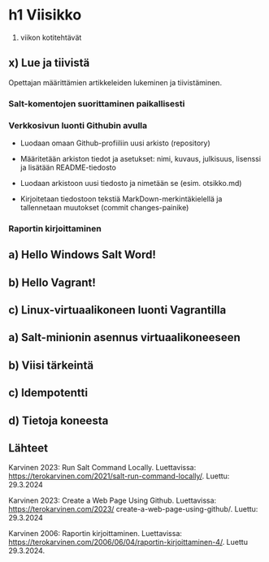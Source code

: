 # h1 Viisikko

1. viikon kotitehtävät

## x) Lue ja tiivistä

Opettajan määrittämien artikkeleiden lukeminen ja tiivistäminen.

### Salt-komentojen suorittaminen paikallisesti

### Verkkosivun luonti Githubin avulla

- Luodaan omaan Github-profiiliin uusi arkisto (repository)

- Määritetään arkiston tiedot ja asetukset: nimi, kuvaus, julkisuus, lisenssi ja lisätään README-tiedosto

- Luodaan arkistoon uusi tiedosto ja nimetään se (esim. otsikko.md)

- Kirjoitetaan tiedostoon tekstiä MarkDown-merkintäkielellä ja tallennetaan muutokset (commit changes-painike)

### Raportin kirjoittaminen

## a) Hello Windows Salt Word!

## b) Hello Vagrant!

## c) Linux-virtuaalikoneen luonti Vagrantilla

## a) Salt-minionin asennus virtuaalikoneeseen

## b) Viisi tärkeintä

## c) Idempotentti

## d) Tietoja koneesta






## Lähteet

Karvinen 2023: Run Salt Command Locally. Luettavissa: https://terokarvinen.com/2021/salt-run-command-locally/. Luettu: 29.3.2024

Karvinen 2023: Create a Web Page Using Github. Luettavissa: https://terokarvinen.com/2023/ create-a-web-page-using-github/. Luettu: 29.3.2024

Karvinen 2006: Raportin kirjoittaminen. Luettavissa: https://terokarvinen.com/2006/06/04/raportin-kirjoittaminen-4/. Luettu 29.3.2024.


